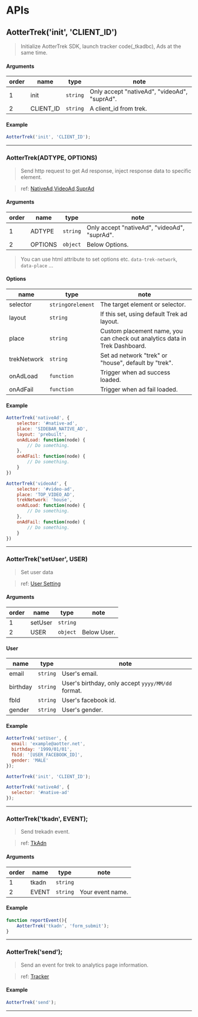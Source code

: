 # APIs

## AotterTrek('init', 'CLIENT_ID')

> Initialize AotterTrek SDK, launch tracker code(_tkadbc), Ads at the same time.

#### Arguments
| order | name      | type     | note                                         |
|-------|-----------|----------|----------------------------------------------|
| 1     | init      | `string` | Only accept "nativeAd", "videoAd", "suprAd". |
| 2     | CLIENT_ID | `string` | A client_id from trek.                       |


#### Example
```js
AotterTrek('init', 'CLIENT_ID');
```
---

### AotterTrek(ADTYPE, OPTIONS)

> Send http request to get Ad response, inject response data to specific element.

> ref: [NativeAd](/Web/NativeAd),[VideoAd](/Web/VideoAd),[SuprAd](/Web/SuprAd)

#### Arguments
| order | name    | type     | note                                         |
|-------|---------|----------|----------------------------------------------|
| 1     | ADTYPE  | `string` | Only accept "nativeAd", "videoAd", "suprAd". |
| 2     | OPTIONS | `object` | Below Options.                               |


> You can use html attribute to set options etc. `data-trek-network`, `data-place` ...

#### Options
| name        | type                  | note                                                                       |
|-------------|-----------------------|----------------------------------------------------------------------------|
| selector    | `string`or`element`   | The target element or selector.                                            |
| layout      | `string`              | If this set, using default Trek ad layout.                                 |
| place       | `string`              | Custom placement name, you can check out analytics data in Trek Dashboard. |
| trekNetwork | `string`              | Set ad network "trek" or "house", default by "trek".                       |
| onAdLoad    | `function`            | Trigger when ad success loaded.                                            |
| onAdFail    | `function`            | Trigger when ad fail loaded.                                               |


#### Example

```js
AotterTrek('nativeAd', {
	selector: '#native-ad',
	place: 'SIDEBAR_NATIVE_AD',
	layout: 'prebuilt',
	onAdLoad: function(node) {
		// Do something.
	},
	onAdFail: function(node) {
		// Do something.
	}
})
```

```js
AotterTrek('videoAd', {
	selector: '#video-ad',
	place: 'TOP_VIDEO_AD',
	trekNetwork: 'house',
	onAdLoad: function(node) {
		// Do something.
	},
	onAdFail: function(node) {
		// Do something.
	}
})
```

---

### AotterTrek('setUser', USER)
> Set user data

> ref: [User Setting](/Web/UserSetting)

#### Arguments
| order | name    | type     | note       |
|-------|---------|----------|------------|
| 1     | setUser | `string` |            |
| 2     | USER    | `object` | Below User.|


#### User
| name     | type     | note                                              |
|----------|----------|---------------------------------------------------|
| email    | `string` | User's email.                                     |
| birthday | `string` | User's birthday, only accept `yyyy/MM/dd` format. |
| fbId     | `string` | User's facebook id.                               |
| gender   | `string` | User's gender.                                    |


#### Example
```js
AotterTrek('setUser', {
  email: 'example@aotter.net',  
  birthday: '1999/01/01',
  fbId: '[USER_FACEBOOK_ID]',
  gender: 'MALE'
});

AotterTrek('init', 'CLIENT_ID');

AotterTrek('nativeAd', {
  selector: '#native-ad'
});
```

---


###  AotterTrek('tkadn', EVENT);

> Send trekadn event.

> ref: [TkAdn](/Web/TkAdn)

#### Arguments
| order | name    | type     | note             |
|-------|---------|----------|------------------|
| 1     | tkadn   | `string` |                  |
| 2     | EVENT   | `string` | Your event name. |


#### Example

```js
function reportEvent(){
	AotterTrek('tkadn', 'form_submit');
}
```

---


###  AotterTrek('send');

> Send an event for trek to analytics page information.

> ref: [Tracker](/Web/Tracker)

#### Example

```js
AotterTrek('send');
```

---

